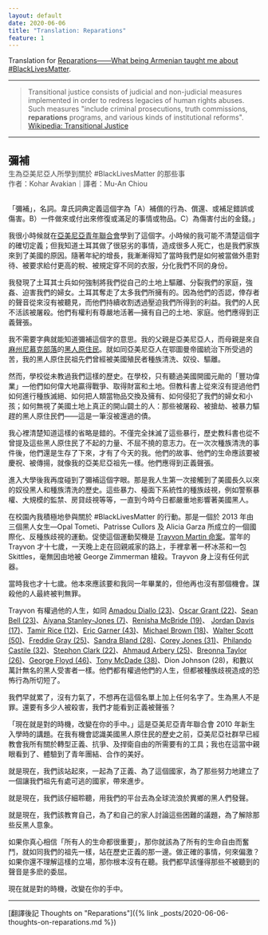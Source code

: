 ```yaml
---
layout: default
date: 2020-06-06
title: "Translation: Reparations"
feature: 1
---
```


Translation for [Reparations——What being Armenian taught me about #BlackLivesMatter](https://armenianweekly.com/2020/06/04/reparations-3/).

---

> Transitional justice consists of judicial and non-judicial measures implemented in order to redress legacies of human rights abuses. Such measures "include criminal prosecutions, truth commissions, **reparations** programs, and various kinds of institutional reforms". [Wikipedia: Transitional Justice](https://en.wikipedia.org/wiki/Transitional_justice)

---

## 彌補

<div style="margin: -15px 0 30px; opacity: .8;">
生為亞美尼亞人所學到關於 #BlackLivesMatter 的那些事<br>
作者：Kohar Avakian｜譯者：Mu-An Chiou
</div>

「彌補」，名詞。韋氏詞典定義這個字為「A）補償的行為、償還、或補足錯誤或傷害。B）一件做來或付出來修復或滿足的事情或物品。C）為傷害付出的金錢。」

我很小時候就在[亞美尼亞青年聯合會](https://en.wikipedia.org/wiki/Armenian_Youth_Federation)學到了這個字。小時候的我可能不清楚這個字的確切定義；但我知道土耳其做了很惡劣的事情，造成很多人死亡，也是我們家族來到了美國的原因。隨著年紀的增長，我漸漸得知了當時我們是如何被當做外患對待、被要求給付更高的稅、被規定穿不同的衣服，分化我們不同的身份。

我發現了土耳其士兵如何強制將我們從自己的土地上驅離、分裂我們的家庭，強姦、迫害我們的婦女。土耳其奪走了太多我們所擁有的。因為他們的否認，倖存者的聲音從來沒有被聽見，而他們持續收割透過壓迫我們所得到的利益。我們的人民不活該被屠殺。他們有權利有尊嚴地活著—擁有自己的土地、家庭。他們應得到正義聲張。

我不需要字典就能知道彌補這個字的意思。我的父親是亞美尼亞人，而母親是來自[麻州尼慕克部落](https://en.wikipedia.org/wiki/Nipmuc_Nation)的[黑人原住民](https://anthrodo.wordpress.com/2016/04/15/%E4%BA%BA%E9%AA%A8%E8%80%83%E5%8F%A4%E7%9A%84%E7%99%BC%E5%B1%95%E6%AD%B7%E5%8F%B2%E8%88%87%E7%A0%94%E7%A9%B6%E5%80%AB%E7%90%86/)。就如同亞美尼亞人在鄂圖曼帝國統治下所受過的苦，我的黑人原住民祖先們曾經被美國殖民者種族清洗、奴役、驅離。

然而，學校從未教過我們這樣的歷史。在學校，只有聽過美國開國元勛的「豐功偉業」—他們如何偉大地贏得戰爭、取得財富和土地。但教科書上從來沒有提過他們如何進行種族滅絕、如何把人類當物品交換及擁有、如何侵犯了我們的婦女和小孩；如何無視了美國土地上真正的開山闢土的人：那些被屠殺、被搶劫、被暴力驅趕的黑人原住民們——這是一筆沒被還過的債。

我心裡清楚知道這樣的省略是錯的。不僅完全抹滅了這些暴行，歷史教科書也從不曾提及這些黑人原住民了不起的力量、不屈不撓的意志力。在一次次種族清洗的事件後，他們還是生存了下來，才有了今天的我。他們的故事、他們的生命應該要被慶祝、被傳揚，就像我的亞美尼亞祖先一樣。他們應得到正義聲張。

進入大學後我再度碰到了彌補這個字眼。那是我人生第一次接觸到了美國長久以來的奴役黑人和種族清洗的歷史。這些暴力、檯面下系統性的種族歧視，例如警察暴權、大規模的監禁、房貸歧視等等，一直到今時今日都嚴重地影響著美國黑人。

在校園內我積極地參與關於 #BlackLivesMatter 的行動。那是一個於 2013 年由三個黑人女生—Opal Tometi、Patrisse Cullors 及 Alicia Garza 所成立的一個國際化、反種族歧視的運動。促使這個運動契機是 [Trayvon Martin 命案](https://en.wikipedia.org/wiki/Shooting_of_Trayvon_Martin)。當年的 Trayvon 才十七歲，一天晚上走在回親戚家的路上，手裡拿著一杯冰茶和一包 Skittles，毫無因由地被 George Zimmerman 槍殺。Trayvon 身上沒有任何武器。

當時我也才十七歲。他本來應該要和我同一年畢業的，但他再也沒有那個機會。謀殺他的人最終被判無罪。

Trayvon 有權過他的人生，如同 [Amadou Diallo (23)](https://en.wikipedia.org/wiki/Shooting_of_Amadou_Diallo)、[Oscar Grant (22)](https://en.wikipedia.org/wiki/Shooting_of_Oscar_Grant)、[Sean Bell (23)](https://en.wikipedia.org/wiki/Shooting_of_Sean_Bell)、[Aiyana Stanley-Jones (7)](https://en.wikipedia.org/wiki/Death_of_Aiyana_Jones)、[Renisha McBride (19)](https://en.wikipedia.org/wiki/Murder_of_Renisha_McBride)、 [Jordan Davis (17)](https://en.wikipedia.org/wiki/Murder_of_Jordan_Davis)、[Tamir Rice (12)](https://en.wikipedia.org/wiki/Shooting_of_Tamir_Rice)、[Eric Garner (43)](https://en.wikipedia.org/wiki/Death_of_Eric_Garner)、[Michael Brown (18)](https://en.wikipedia.org/wiki/Shooting_of_Michael_Brown)、[Walter Scott (50)](https://en.wikipedia.org/wiki/Shooting_of_Walter_Scott)、[Freddie Gray (25)](https://en.wikipedia.org/wiki/Death_of_Freddie_Gray)、[Sandra Bland (28)](https://en.wikipedia.org/wiki/Death_of_Sandra_Bland)、[Corey Jones (31)](https://en.wikipedia.org/wiki/Shooting_of_Corey_Jones)、[Philando Castile (32)](https://en.wikipedia.org/wiki/Shooting_of_Philando_Castile)、[Stephon Clark (22)](https://en.wikipedia.org/wiki/Shooting_of_Stephon_Clark)、[Ahmaud Arbery (25)](https://en.wikipedia.org/wiki/Shooting_of_Ahmaud_Arbery)、[Breonna Taylor (26)](https://en.wikipedia.org/wiki/Shooting_of_Breonna_Taylor)、[George Floyd (46)](https://en.wikipedia.org/wiki/Killing_of_George_Floyd)、[Tony McDade (38)](https://en.wikipedia.org/wiki/Shooting_of_Tony_McDade)、Dion Johnson (28)，和數以萬計無名的黑人受害者一樣。他們都有權過他們的人生，但都被種族歧視造成的恐怖行為所切短了。

我們早就累了，沒有力氣了，不想再在這個名單上加上任何名字了。生為黑人不是罪。還要有多少人被殺害，我們才能看到正義被聲張？

「現在就是對的時機，改變在你的手中。」這是亞美尼亞青年聯合會 2010 年新生入學時的講題。在我有機會認識美國黑人原住民的歷史之前，亞美尼亞社群早已經教會我所有關於轉型正義、抗爭、及捍衛自由的所需要有的工具；我也在這當中親眼看到了、體驗到了青年團結、合作的美好。

就是現在，我們該站起來，一起為了正義、為了這個國家，為了那些努力地建立了一個讓我們祖先有處可逃的國家，帶來進步。

就是現在，我們該仔細聆聽，用我們的平台去為全球流浪於異鄉的黑人們發聲。

就是現在，我們該教育自己，為了和自己的家人討論這些困難的議題，為了解除那些反黑人意象。

如果你真心相信「所有人的生命都很重要」，那你就該為了所有的生命自由而奮鬥，就如同我們的祖先一樣，站在歷史正義的那一邊。做正確的事情，何來偏激？如果你還不理解這樣的立場，那你根本沒有在聽。我們都早該懂得那些不被聽到的聲音是多麽的委屈。

現在就是對的時機，改變在你的手中。

---

[翻譯後記 Thoughts on "Reparations"]({% link _posts/2020-06-06-thoughts-on-reparations.md %})
